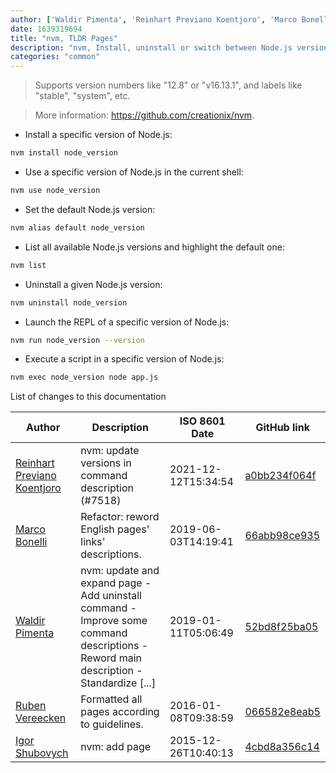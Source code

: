 ```yaml
---
author: ['Waldir Pimenta', 'Reinhart Previano Koentjoro', 'Marco Bonelli', 'Ruben Vereecken', 'Igor Shubovych']
date: 1639319694
title: "nvm, TLDR Pages"
description: "nvm, Install, uninstall or switch between Node.js versions."
categories: "common"
---
```

> Supports version numbers like "12.8" or "v16.13.1", and labels like "stable", "system", etc.

> More information: <https://github.com/creationix/nvm>.

- Install a specific version of Node.js:

```bash
nvm install node_version
```

- Use a specific version of Node.js in the current shell:

```bash
nvm use node_version
```

- Set the default Node.js version:

```bash
nvm alias default node_version
```

- List all available Node.js versions and highlight the default one:

```bash
nvm list
```

- Uninstall a given Node.js version:

```bash
nvm uninstall node_version
```

- Launch the REPL of a specific version of Node.js:

```bash
nvm run node_version --version
```

- Execute a script in a specific version of Node.js:

```bash
nvm exec node_version node app.js
```
List of changes to this documentation


Author | Description | ISO 8601 Date | GitHub link
------|-----|-----|-----
[Reinhart Previano Koentjoro](mailto:reinhart_previano@yahoo.com) | nvm: update versions in command description (#7518) | 2021-12-12T15:34:54 | [a0bb234f064f](https://github.com/tldr-pages/tldr/commit/a0bb234f064feaeb8e225fb28cbb319c481e3dde)
[Marco Bonelli](mailto:marco@mebeim.net) | Refactor: reword English pages' links' descriptions. | 2019-06-03T14:19:41 | [66abb98ce935](https://github.com/tldr-pages/tldr/commit/66abb98ce935c0f4516bf30c4d6da72180d5a3ab)
[Waldir Pimenta](mailto:waldyrious@gmail.com) | nvm: update and expand page - Add uninstall command - Improve some command descriptions - Reword main description - Standardize [...] | 2019-01-11T05:06:49 | [52bd8f25ba05](https://github.com/tldr-pages/tldr/commit/52bd8f25ba0579229e986b7e5b1ddc0d53306e7c)
[Ruben Vereecken](mailto:rubenvereecken@gmail.com) | Formatted all pages according to guidelines. | 2016-01-08T09:38:59 | [066582e8eab5](https://github.com/tldr-pages/tldr/commit/066582e8eab57bce9861cc8d379e158d61f1cc95)
[Igor Shubovych](mailto:igor.shubovych@gmail.com) | nvm: add page | 2015-12-26T10:40:13 | [4cbd8a356c14](https://github.com/tldr-pages/tldr/commit/4cbd8a356c14e3e7923fc17266e31afea03b8f93)

